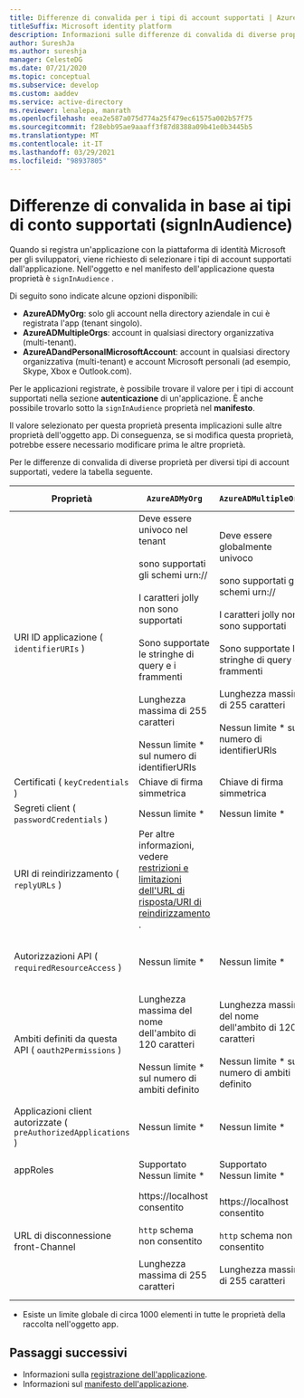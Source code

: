```yaml
---
title: Differenze di convalida per i tipi di account supportati | Azure
titleSuffix: Microsoft identity platform
description: Informazioni sulle differenze di convalida di diverse proprietà per diversi tipi di account supportati quando si registra l'app con la piattaforma di identità Microsoft.
author: SureshJa
ms.author: sureshja
manager: CelesteDG
ms.date: 07/21/2020
ms.topic: conceptual
ms.subservice: develop
ms.custom: aaddev
ms.service: active-directory
ms.reviewer: lenalepa, manrath
ms.openlocfilehash: eea2e587a075d774a25f479ec61575a002b57f75
ms.sourcegitcommit: f28ebb95ae9aaaff3f87d8388a09b41e0b3445b5
ms.translationtype: MT
ms.contentlocale: it-IT
ms.lasthandoff: 03/29/2021
ms.locfileid: "98937805"
---
```

# <a name="validation-differences-by-supported-account-types-signinaudience"></a>Differenze di convalida in base ai tipi di conto supportati (signInAudience)

Quando si registra un'applicazione con la piattaforma di identità Microsoft per gli sviluppatori, viene richiesto di selezionare i tipi di account supportati dall'applicazione. Nell'oggetto e nel manifesto dell'applicazione questa proprietà è `signInAudience` .

Di seguito sono indicate alcune opzioni disponibili:

- **AzureADMyOrg**: solo gli account nella directory aziendale in cui è registrata l'app (tenant singolo).
- **AzureADMultipleOrgs**: account in qualsiasi directory organizzativa (multi-tenant).
- **AzureADandPersonalMicrosoftAccount**: account in qualsiasi directory organizzativa (multi-tenant) e account Microsoft personali (ad esempio, Skype, Xbox e Outlook.com).

Per le applicazioni registrate, è possibile trovare il valore per i tipi di account supportati nella sezione **autenticazione** di un'applicazione. È anche possibile trovarlo sotto la `signInAudience` proprietà nel **manifesto**.

Il valore selezionato per questa proprietà presenta implicazioni sulle altre proprietà dell'oggetto app. Di conseguenza, se si modifica questa proprietà, potrebbe essere necessario modificare prima le altre proprietà.

Per le differenze di convalida di diverse proprietà per diversi tipi di account supportati, vedere la tabella seguente.

| Proprietà | `AzureADMyOrg` | `AzureADMultipleOrgs` | `AzureADandPersonalMicrosoftAccount` e `PersonalMicrosoftAccount` |
|--------------|---------------|----------------|----------------|
| URI ID applicazione ( `identifierURIs` )  | Deve essere univoco nel tenant <br><br> sono supportati gli schemi urn:// <br><br> I caratteri jolly non sono supportati <br><br> Sono supportate le stringhe di query e i frammenti <br><br> Lunghezza massima di 255 caratteri <br><br> Nessun limite * sul numero di identifierURIs  | Deve essere globalmente univoco <br><br> sono supportati gli schemi urn:// <br><br> I caratteri jolly non sono supportati <br><br> Sono supportate le stringhe di query e i frammenti <br><br> Lunghezza massima di 255 caratteri <br><br> Nessun limite * sul numero di identifierURIs | Deve essere globalmente univoco <br><br> gli schemi urn://non sono supportati <br><br> I caratteri jolly, i frammenti e le stringhe di query non sono supportati <br><br> Lunghezza massima di 120 caratteri <br><br> Massimo 50 identifierURIs |
| Certificati ( `keyCredentials` ) | Chiave di firma simmetrica | Chiave di firma simmetrica | Crittografia e chiave di firma asimmetrica | 
| Segreti client ( `passwordCredentials` ) | Nessun limite * | Nessun limite * | Se liveSDK è abilitato: massimo 2 segreti client | 
| URI di reindirizzamento ( `replyURLs` ) | Per altre informazioni, vedere [restrizioni e limitazioni dell'URL di risposta/URI di reindirizzamento](reply-url.md) . | | | 
| Autorizzazioni API ( `requiredResourceAccess` ) | Nessun limite * | Nessun limite * | Massimo 50 di risorse per applicazione e 30 autorizzazioni per risorsa, ad esempio Microsoft Graph. Limite totale di 200 per applicazione (autorizzazioni x risorse). | 
| Ambiti definiti da questa API ( `oauth2Permissions` ) | Lunghezza massima del nome dell'ambito di 120 caratteri <br><br> Nessun limite * sul numero di ambiti definito | Lunghezza massima del nome dell'ambito di 120 caratteri <br><br> Nessun limite * sul numero di ambiti definito |  Lunghezza massima del nome dell'ambito di 40 caratteri <br><br> Massimo 100 ambiti definiti | 
| Applicazioni client autorizzate ( `preAuthorizedApplications` ) | Nessun limite * | Nessun limite * | Massimo totale di 500 <br><br> Massimo 100 di app client definite <br><br> Massimo 30 ambiti definiti per client | 
| appRoles | Supportato <br> Nessun limite * | Supportato <br> Nessun limite * | Non supportato | 
| URL di disconnessione front-Channel | https://localhost consentito <br><br> `http` schema non consentito <br><br> Lunghezza massima di 255 caratteri | https://localhost consentito <br><br> `http` schema non consentito <br><br> Lunghezza massima di 255 caratteri | <br><br> https://localhost è consentito, http://localhost non riesce per MSA <br><br> Lunghezza massima di 255 caratteri <br><br> `http` schema non consentito <br><br> I caratteri jolly non sono supportati | 

* Esiste un limite globale di circa 1000 elementi in tutte le proprietà della raccolta nell'oggetto app.

## <a name="next-steps"></a>Passaggi successivi

- Informazioni sulla [registrazione dell'applicazione](app-objects-and-service-principals.md).
- Informazioni sul [manifesto dell'applicazione](reference-app-manifest.md).
